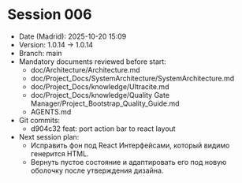 # Session 006

- Date (Madrid): 2025-10-20 15:09
- Version: 1.0.14 → 1.0.14
- Branch: main
- Mandatory documents reviewed before start:
  - doc/Architecture/Architecture.md
  - doc/Project_Docs/SystemArchitecture/SystemArchitecture.md
  - doc/Project_Docs/knowledge/Ultracite.md
  - doc/Project_Docs/knowledge/Quality Gate Manager/Project_Bootstrap_Quality_Guide.md
  - AGENTS.md
- Git commits:
  - d904c32 feat: port action bar to react layout
- Next session plan:
  - Исправить фон под React Интерфейсами, который видимо генерится HTML.
  - Вернуть пустое состояние и адаптировать его под новую оболочку после утверждения дизайна.
